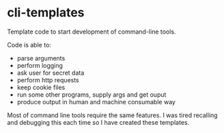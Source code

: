 # cli-templates
Template code to start development of command-line tools.

Code is able to:

  - parse arguments
  - perform logging
  - ask user for secret data
  - perform http requests
  - keep cookie files
  - run some other programs, supply args and get ouput
  - produce output in human and machine consumable way
  
Most of command line tools require the same features. I was tired recalling and
debugging this each time so I have created these templates.

